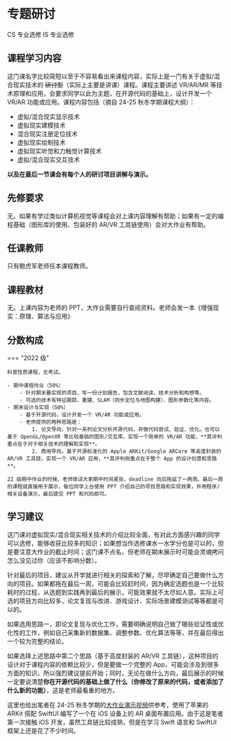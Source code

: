 # 专题研讨
<div class="badges">
<span class="badge cs-badge">CS 专业选修</span>
<span class="badge is-badge">IS 专业选修</span>
</div>


## 课程学习内容

这门课名字比较简短以至于不容易看出来课程内容，实际上是一门有关于虚拟/混合现实技术的 ~~研讨型~~（实际上主要是讲课）课程。课程主要讲述 VR/AR/MR 等技术原理和应用，会要求同学以此为主题，在开源代码的基础上，设计开发一个 VR/AR 功能或应用。课程内容包括（摘自 24-25 秋冬学期课程大纲）：

- 虚拟/混合现实显示技术
- 虚拟现实建模技术
- 混合现实注册定位技术
- 虚拟现实绘制技术
- 虚拟现实听觉和力触觉计算技术
- 虚拟/混合现实交互技术 

**以及在最后一节课会有每个人的研讨项目讲解与演示。**

## 先修要求

无。如果有学过类似计算机视觉等课程会对上课内容理解有帮助；如果有一定的编程基础（图形库的使用、包装好的 AR/VR 工具链使用）会对大作业有帮助。

## 任课教师

只有鲍虎军老师任本课程教师。

## 课程教材

无。上课内容为老师的 PPT，大作业需要自行查阅资料。老师会发一本《增强现实：原理、算法与应用》

## 分数构成

=== "2022 级"

    科普性质课程，无考试。

    - 期中课程作业（50%）
        - 针对期末要实现的项目，写一份计划报告，包含文献阅读、技术分析和构想等。
        - 可选的技术有特征跟踪、重建、SLAM（同步定位与地图构建）、图形参数化等内容。
    - 期末设计与实现（50%）
        - 基于开源代码，设计开发一个 VR/AR 功能或应用。
        - 老师提供的两种思路是：
            1. 论文导向，针对一系列论文分析开源代码，并做代码尝试、验证、优化。也可以基于 OpenGL/OpenXR 等比较基础的图形/交互库，实现一个简单的 VR/AR 功能，**其评判重点在于对于相关技术的理解和实现**。
            2. 商用导向，基于开源标准化的 Apple ARKit/Google ARCore 等高度封装的 AR/VR 工具链，实现一个 VR/AR 应用，**其评判侧重点在于整个 App 的设计创意和思路**。

    22 级期中作业的时候，老师体谅大家期中时间紧张，deadline 向后拖延了一两周。最后一周的课程就直接用于展示，每位同学上台使用 PPT 介绍自己的项目思路和实现效果，并用程序/相关设备演示，最后提交 PPT 和代码即可。


## 学习建议

这门课对虚拟现实/混合现实相关技术的介绍比较全面，有对此方面感兴趣的同学可以选修，能够收获比较多的知识；如果想当作选修课水一水学分也是可以的，但是要注意大作业的截止时间；这门课不点名，但老师在期末展示时可能会灵魂拷问怎么没见过你（应该不影响分数）。

针对最后的项目，建议从开学就进行相关的探索和了解，尽早确定自己要做什么方向的项目。如果都拖在最后一周，可能会比较赶时间，因为确定选题也是一个比较耗时的过程，从选题到实践再到最后的展示，可能效果就不太尽如人意。实际上可选的项目方向比较多，论文复现与改进、游戏设计、实际场景建模测试等等都是可以的。

如果选用思路一，即论文复现与优化工作，需要明确说明自己做了哪些验证性或优化性的工作，例如自己采集新的数据集、调整参数、优化算法等等，并在最后得出一个较为完整的结论。

如果选择上述思路中第二个思路（基于高度封装的 AR/VR 工具链），这种项目的设计对于课程内容的依赖比较少，但是要做一个完整的 App，可能会涉及到很多方面的知识，所以强烈建议提前开始；同时，无论在做什么方向，最后展示的时候一定要说清楚**你在开源代码的基础上做了什么（你修改了原来的代码，或者添加了什么新的功能）**，这是老师最看重的地方。

这里也给出笔者在 24-25 秋冬学期的[大作业演示视频](https://www.bilibili.com/video/BV1NUCLYBE8k)供参考，使用了苹果的 ARKit 搭配 SwiftUI 编写了一个在 iOS 设备上的 AR 桌面布置应用。由于这是笔者第一次接触 iOS 开发，虽然工具链比较成熟，但是在学习 Swift 语言和 SwiftUI 框架上还是花了不少时间。
